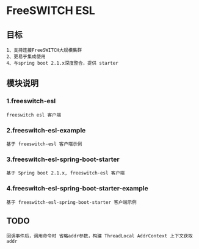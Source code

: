# FreeSWITCH ESL

## 目标

    1、支持连接FreeSWITCH大规模集群
    2、更易于集成使用
    4、与spring boot 2.1.x深度整合，提供 starter

## 模块说明

### 1.freeswitch-esl

    freeswitch esl 客户端

### 2.freeswitch-esl-example

    基于 freeswitch-esl 客户端示例

### 3.freeswitch-esl-spring-boot-starter

    基于 Spring boot 2.1.x, freeswitch-esl 客户端

### 4.freeswitch-esl-spring-boot-starter-example

    基于 freeswitch-esl-spring-boot-starter 客户端示例

## TODO

    回调事件后，调用命令时 省略addr参数，构建 ThreadLocal AddrContext 上下文获取addr